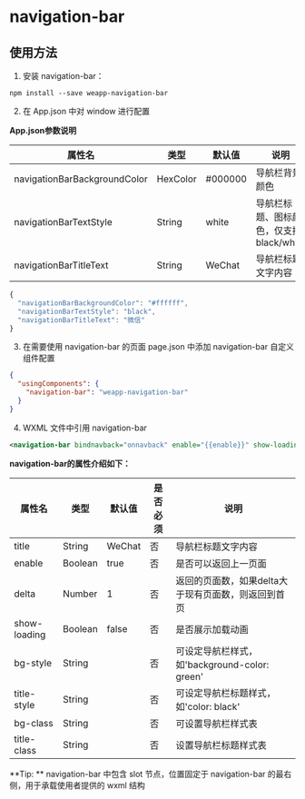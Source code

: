 # navigation-bar

## 使用方法

1. 安装 navigation-bar：

```
npm install --save weapp-navigation-bar
```

2. 在 App.json 中对 window 进行配置

**App.json参数说明**

   | 属性名                         | 类型      | 默认值   | 说明                                    |
   |-------------------------------|-----------|----------|----------------------------------------|
   | navigationBarBackgroundColor  | HexColor  | #000000  | 导航栏背景颜色                          |
   | navigationBarTextStyle        | String    | white    | 导航栏标题、图标颜色，仅支持 black/white  |
   | navigationBarTitleText        | String    | WeChat   | 导航栏标题文字内容                       |

   ``` javascript
   {
     "navigationBarBackgroundColor": "#ffffff",
     "navigationBarTextStyle": "black",
     "navigationBarTitleText": "微信"
   } 
   ```

3. 在需要使用 navigation-bar 的页面 page.json 中添加 navigation-bar 自定义组件配置

```json
{
  "usingComponents": {
    "navigation-bar": "weapp-navigation-bar"
  }
}
```
4. WXML 文件中引用 navigation-bar

``` xml
<navigation-bar bindnavback="onnavback" enable="{{enable}}" show-loading="{{loading}}" title="{{title}}" ></navigation-bar> 
```
**navigation-bar的属性介绍如下：**

| 属性名                  | 类型        | 默认值     | 是否必须        | 说明                                              |
|------------------------|-------------|------------|----------------|---------------------------------------------------|
| title                  | String      | WeChat     | 否             | 导航栏标题文字内容                                  |
| enable                 | Boolean     | true       | 否             | 是否可以返回上一页面                                |
| delta                  | Number      | 1          | 否             | 返回的页面数，如果delta大于现有页面数，则返回到首页    |
| show-loading           |Boolean      | false      | 否             | 是否展示加载动画                                    |
| bg-style               | String      |            | 否             | 可设定导航栏样式，如'background-color: green'       |
| title-style            | String      |            | 否             | 可设定导航栏标题样式，如'color: black'               |
| bg-class               | String      |            | 否             | 可设置导航栏样式表                                  |
| title-class            | String      |            | 否             | 设置导航栏标题样式表                                |

**Tip: ** navigation-bar 中包含 slot 节点，位置固定于 navigation-bar 的最右侧，用于承载使用者提供的 wxml 结构
